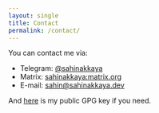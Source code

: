 ```yaml
---
layout: single
title: Contact
permalink: /contact/
---
```

You can contact me via:

- Telegram: <a href="https://t.me/sahinakkaya">@sahinakkaya</a>
- Matrix: <a href="https://matrix.to/#/@sahinakkaya:matrix.org">sahinakkaya:matrix.org</a>  
- E-mail: <a href="mailto:sahin@sahinakkaya.dev">sahin@sahinakkaya.dev</a>

And [here](/assets/docs/public.pgp) is my public GPG key if you need.

